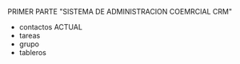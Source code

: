 PRIMER PARTE "SISTEMA DE ADMINISTRACION COEMRCIAL CRM"
- contactos ACTUAL
- tareas
- grupo
- tableros
